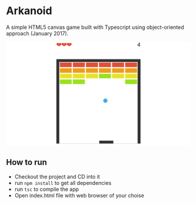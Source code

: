 # Arkanoid

A simple HTML5 canvas game built with Typescript using object-oriented approach (January 2017).

![Screenshot](screenshot.png)

## How to run
 - Checkout the project and CD into it
 - run `npm install` to get all dependencies
 - run `tsc` to compile the app
 - Open index.html file with web browser of your choise
